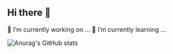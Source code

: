 ## Hi there 👋

🔭 I’m currently working on ...
🌱 I’m currently learning ...

![Anurag's GitHub stats](https://github-readme-stats.vercel.app/api?username=eliskavo&show_icons=true&theme=vue)


<!--
**eliskavo/eliskavo** is a ✨ _special_ ✨ repository because its `README.md` (this file) appears on your GitHub profile.

Here are some ideas to get you started:

- 🔭 I’m currently working on ...
- 🌱 I’m currently learning ...
- 👯 I’m looking to collaborate on ...
- 🤔 I’m looking for help with ...
- 💬 Ask me about ...
- 📫 How to reach me: ...
- 😄 Pronouns: ...
- ⚡ Fun fact: ...
-->
